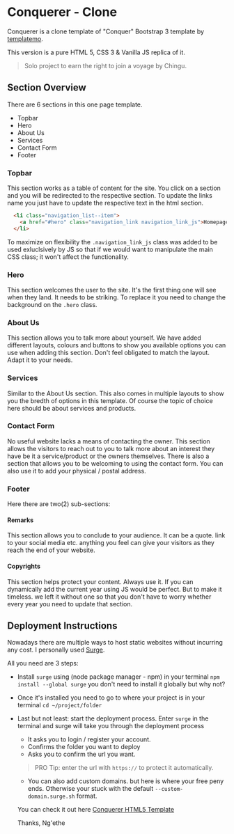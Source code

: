 # Conquerer - Clone
Conquerer is a clone template of "Conquer" Bootstrap 3 template by [templatemo]('http://www.templatemo.com/tm-476-conquer').

This version is a pure HTML 5, CSS 3 & Vanilla JS replica of it.


> Solo project to earn the right to join a voyage by Chingu.

## Section Overview
There are 6 sections in this one page template.
- Topbar
- Hero
- About Us
- Services
- Contact Form
- Footer

### Topbar
This section works as a table of content for the site.
You click on a section and you will be redirected to the respective section.
To update the links name you just have to update the respective text in the html section.
```html
  <li class="navigation_list--item">
    <a href="#hero" class="navigation_link navigation_link_js">Homepage</a>
  </li>
```
To maximize on flexibility the `.navigation_link_js` class was added to be used exluclsively by JS so that if we would want to manipulate the main CSS class; it won't affect the functionality.


### Hero
This section welcomes the user to the site.
It's the first thing one will see when they land. It needs to be striking.
To replace it you need to change the background on the `.hero` class.


### About Us
This section allows you to talk more about yourself.
We have added different layouts, colours and buttons to show you available options you
can use when adding this section. Don't feel obligated to match the layout. Adapt it to
your needs.


### Services
Similar to the About Us section. This also comes in multiple layouts to show you
the bredth of options in this template.
Of course the topic of choice here should be about services and products.


### Contact Form
No useful website lacks a means of contacting the owner.
This section allows the visitors to reach out to you to talk more about an interest they have be it a service/product or the owners themselves.
There is also a section that allows you to be welcoming to using the contact form.
You can also use it to add your physical / postal address.


### Footer
Here there are two(2) sub-sections: 

#### Remarks
This section allows you to conclude to your audience.
It can be a quote. link to your social media etc. anything you feel can give your visitors as they reach the end of your website.


#### Copyrights
This section helps protect your content. Always use it. If you can dynamically add the current year using JS would be perfect. But to make it timeless. we left it without one so that you don't have to worry whether every year you need to update that section.


## Deployment Instructions
Nowadays there are multiple ways to host static websites without incurring any cost.
I personally used [Surge](https://surge.sh/).

All you need are 3 steps:

- Install `surge` using (node package manager - npm) in your terminal
`npm install --global surge` you don't need to install it globally but why not?
- Once it's installed you need to go to where your project is in your terminal
`cd ~/project/folder`
- Last but not least: start the deployment process.
Enter `surge` in the terminal and surge will take you through the deployment process
  - It asks you to login / register your account. 
  - Confirms the folder you want to deploy
  - Asks you to confirm the url you want. 
  > PRO Tip: enter the url with `https://` to protect it automatically.
  - You can also add custom domains. but here is where your free peny ends. Otherwise your stuck with the default `--custom-domain.surge.sh` format.

  You can check it out here
  [Conquerer HTML5 Template](https://conquerer-html5.surge.sh)


  Thanks,
  Ng'ethe



